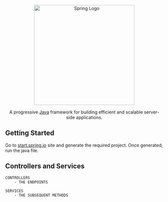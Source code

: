 <p align="center">
  <a href="https://spring.io" target="blank"><img src="https://spring.io/images/spring-logo-9146a4d3298760c2e7e49595184e1975.svg" width="320" alt="Spring Logo" /></a>
</p>

<p align="center">A progressive <a href="https://www.oracle.com/in/java/" target="_blank">Java</a> framework for building efficient and scalable server-side applications.</p>

## Getting Started

Go to <a href="https://www.start.spring.io/" >start.spring.io</a> site and generate the required project.
Once generated, run the java file.

## Controllers and Services

```
CONTROLLERS
    - THE ENDPOINTS

SERVICES
    - THE SUBSEQUENT METHODS
```